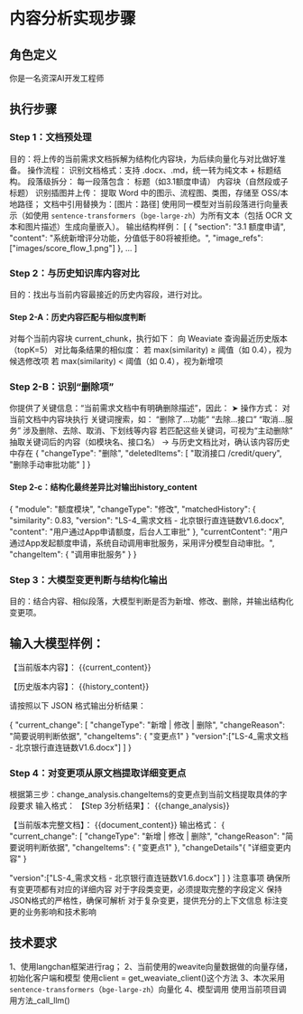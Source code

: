 # 内容分析实现步骤
## 角色定义
你是一名资深AI开发工程师

## 执行步骤
### Step 1：文档预处理
目的：将上传的当前需求文档拆解为结构化内容块，为后续向量化与对比做好准备。
操作流程：
识别文档格式：支持 .docx、.md，统一转为纯文本 + 标题结构。
段落级拆分：
每一段落包含：
标题（如3.1额度申请）
内容块（自然段或子标题）
识别插图并上传：
提取 Word 中的图示、流程图、类图，存储至 OSS/本地路径；
文档中引用替换为：[图片：路径]
使用同一模型对当前段落进行向量表示（如使用 `sentence-transformers`（`bge-large-zh`）为所有文本（包括 OCR 文本和图片描述）生成向量嵌入）。
输出结构样例：
[
  {
    "section": "3.1 额度申请",
    "content": "系统新增评分功能，分值低于80将被拒绝。",
    "image_refs": ["images/score_flow_1.png"]
  },
  ...
]
### Step 2：与历史知识库内容对比
目的：找出与当前内容最接近的历史内容段，进行对比。

#### Step 2-A：历史内容匹配与相似度判断
对每个当前内容块 current_chunk，执行如下：
向 Weaviate 查询最近历史版本（topK=5）
对比每条结果的相似度：
若 max(similarity) ≥ 阈值（如 0.4），视为候选修改项
若 max(similarity) < 阈值（如 0.4），视为新增项

### Step 2-B：识别“删除项”
你提供了关键信息：“当前需求文档中有明确删除描述”，因此：
➤ 操作方式：
对当前文档中内容块执行 关键词搜索，如：
“删除了...功能”
“去除...接口”
“取消...服务”
涉及删除、去除、取消、下划线等内容
若匹配这些关键词，可视为“主动删除”
抽取关键词后的内容（如模块名、接口名） → 与历史文档比对，确认该内容历史中存在
{
  "changeType": "删除",
  "deletedItems": [
    "取消接口 /credit/query",
    "删除手动审批功能"
  ]
}


#### Step 2-c：结构化最终差异比对输出history_content

{
  "module": "额度模块",
  "changeType": "修改",
  "matchedHistory": {
    "similarity": 0.83,
    "version": "LS-4_需求文档 - 北京银行直连链数V1.6.docx",
    "content": "用户通过App申请额度，后台人工审批"
  },
  "currentContent": "用户通过App发起额度申请，系统自动调用审批服务，采用评分模型自动审批。",
  "changeItem": {
    "调用审批服务"
    }
}

### Step 3：大模型变更判断与结构化输出
目的：结合内容、相似段落，大模型判断是否为新增、修改、删除，并输出结构化变更项。

输入大模型样例：
---

【当前版本内容】：
{{current_content}}

【历史版本内容】：
{{history_content}}

请按照以下 JSON 格式输出分析结果：

{
    "current_change":
  [
    "changeType": "新增 | 修改 | 删除",
  "changeReason": "简要说明判断依据",
  "changeItems": {
    "变更点1"
  }
  "version":["LS-4_需求文档 - 北京银行直连链数V1.6.docx"]
  ]
}

### Step 4：对变更项从原文档提取详细变更点
根据第三步：change_analysis.changeItems的变更点到当前文档提取具体的字段要求
输入格式：
【Step 3分析结果】：
{{change_analysis}}

【当前版本完整文档】：
{{document_content}}
输出格式：
{
    "current_change":
  [
    "changeType": "新增 | 修改 | 删除",
  "changeReason": "简要说明判断依据",
  "changeItems": {
    "变更点1"
  },
  "changeDetails"{
    "详细变更内容"
  }

  "version":["LS-4_需求文档 - 北京银行直连链数V1.6.docx"]
  ]
}
注意事项
确保所有变更项都有对应的详细内容
对于字段类变更，必须提取完整的字段定义
保持JSON格式的严格性，确保可解析
对于复杂变更，提供充分的上下文信息
标注变更的业务影响和技术影响


## 技术要求
1、使用langchan框架进行rag；
2、当前使用的weavite向量数据做的向量存储，初始化客户端和模型 使用client = get_weaviate_client()这个方法
3、本次采用 `sentence-transformers`（`bge-large-zh`）向量化
4、模型调用	使用当前项目调用方法_call_llm()